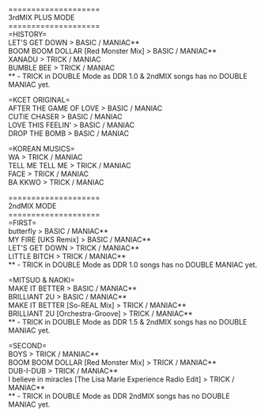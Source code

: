 ====================
<br>3rdMIX PLUS MODE
<br>====================
<br>=HISTORY=
<br>LET'S GET DOWN > BASIC / MANIAC**
<br>BOOM BOOM DOLLAR [Red Monster Mix] > BASIC / MANIAC**
<br>XANADU > TRICK / MANIAC
<br>BUMBLE BEE > TRICK / MANIAC
<br>** - TRICK in DOUBLE Mode as DDR 1.0 & 2ndMIX songs has no DOUBLE MANIAC yet.

=KCET ORIGINAL=
<br>AFTER THE GAME OF LOVE > BASIC / MANIAC
<br>CUTIE CHASER > BASIC / MANIAC
<br>LOVE THIS FEELIN' > BASIC / MANIAC
<br>DROP THE BOMB > BASIC / MANIAC

=KOREAN MUSICS=
<br>WA > TRICK / MANIAC
<br>TELL ME TELL ME > TRICK / MANIAC
<br>FACE > TRICK / MANIAC
<br>BA KKWO > TRICK / MANIAC

====================
<br>2ndMIX MODE
<br>====================
<br>=FIRST=
<br>butterfly > BASIC / MANIAC**
<br>MY FIRE [UKS Remix] > BASIC / MANIAC**
<br>LET'S GET DOWN > TRICK / MANIAC**
<br>LITTLE BITCH > TRICK / MANIAC**
<br>** - TRICK in DOUBLE Mode as DDR 1.0 songs has no DOUBLE MANIAC yet.

=MITSUO & NAOKI=
<br>MAKE IT BETTER > BASIC / MANIAC**
<br>BRILLIANT 2U > BASIC / MANIAC**
<br>MAKE IT BETTER [So-REAL Mix] > TRICK / MANIAC**
<br>BRILLIANT 2U [Orchestra-Groove] > TRICK / MANIAC**
<br>** - TRICK in DOUBLE Mode as DDR 1.5 & 2ndMIX songs has no DOUBLE MANIAC yet.

=SECOND=
<br>BOYS > TRICK / MANIAC**
<br>BOOM BOOM DOLLAR [Red Monster Mix] > TRICK / MANIAC**
<br>DUB-I-DUB > TRICK / MANIAC**
<br>I believe in miracles [The Lisa Marie Experience Radio Edit] > TRICK / MANIAC**
<br>** - TRICK in DOUBLE Mode as DDR 2ndMIX songs has no DOUBLE MANIAC yet.
